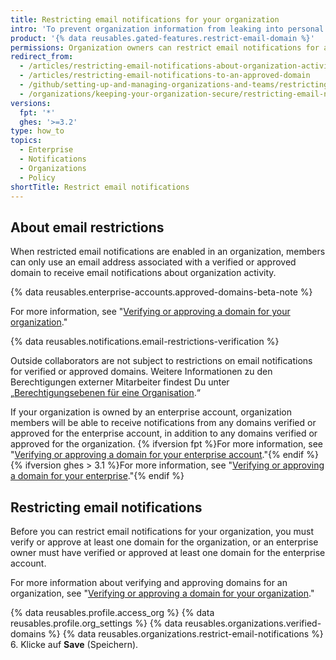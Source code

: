 ```yaml
---
title: Restricting email notifications for your organization
intro: 'To prevent organization information from leaking into personal email accounts, you can restrict the domains where members can receive email notifications about organization activity.'
product: '{% data reusables.gated-features.restrict-email-domain %}'
permissions: Organization owners can restrict email notifications for an organization.
redirect_from:
  - /articles/restricting-email-notifications-about-organization-activity-to-an-approved-email-domain/
  - /articles/restricting-email-notifications-to-an-approved-domain
  - /github/setting-up-and-managing-organizations-and-teams/restricting-email-notifications-to-an-approved-domain
  - /organizations/keeping-your-organization-secure/restricting-email-notifications-to-an-approved-domain
versions:
  fpt: '*'
  ghes: '>=3.2'
type: how_to
topics:
  - Enterprise
  - Notifications
  - Organizations
  - Policy
shortTitle: Restrict email notifications
---
```


## About email restrictions

When restricted email notifications are enabled in an organization, members can only use an email address associated with a verified or approved domain to receive email notifications about organization activity.

{% data reusables.enterprise-accounts.approved-domains-beta-note %}

For more information, see "[Verifying or approving a domain for your organization](/organizations/managing-organization-settings/verifying-or-approving-a-domain-for-your-organization)."

{% data reusables.notifications.email-restrictions-verification %}

Outside collaborators are not subject to restrictions on email notifications for verified or approved domains. Weitere Informationen zu den Berechtigungen externer Mitarbeiter findest Du unter „[Berechtigungsebenen für eine Organisation](/organizations/managing-peoples-access-to-your-organization-with-roles/permission-levels-for-an-organization#outside-collaborators).“

If your organization is owned by an enterprise account, organization members will be able to receive notifications from any domains verified or approved for the enterprise account, in addition to any domains verified or approved for the organization. {% ifversion fpt %}For more information, see "[Verifying or approving a domain for your enterprise account](/github/setting-up-and-managing-your-enterprise/verifying-or-approving-a-domain-for-your-enterprise-account)."{% endif %}{% ifversion ghes > 3.1 %}For more information, see "[Verifying or approving a domain for your enterprise](/admin/configuration/configuring-your-enterprise/verifying-or-approving-a-domain-for-your-enterprise)."{% endif %}

## Restricting email notifications

Before you can restrict email notifications for your organization, you must verify or approve at least one domain for the organization, or an enterprise owner must have verified or approved at least one domain for the enterprise account.

For more information about verifying and approving domains for an organization, see "[Verifying or approving a domain for your organization](/organizations/managing-organization-settings/verifying-or-approving-a-domain-for-your-organization)."

{% data reusables.profile.access_org %}
{% data reusables.profile.org_settings %}
{% data reusables.organizations.verified-domains %}
{% data reusables.organizations.restrict-email-notifications %}
6. Klicke auf **Save** (Speichern).
